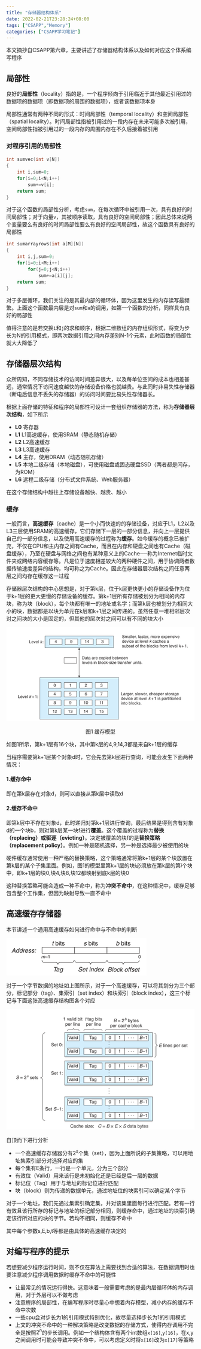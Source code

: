 ```yaml
---
title: "存储器结构体系"
date: 2022-02-21T23:28:24+08:00
tags: ["CSAPP","Memory"]
categories: ["CSAPP学习笔记"]
---
```


本文摘抄自CSAPP第六章，主要讲述了存储器结构体系以及如何对应这个体系编写程序

<!--more-->

## 局部性

良好的**局部性**（locality）指的是，一个程序倾向于引用临近于其他最近引用过的数据项的数据项（即数据项的周围的数据项），或者该数据项本身

局部性通常有两种不同的形式：时间局部性（temporal locality）和空间局部性（spatial locality）。时间局部性指被引用过的一段内存在未来可能多次被引用，空间局部性指被引用过的一段内存的周围内存在不久后接着被引用

### 对程序引用的局部性

```c
int sumvec(int v[N])
{
    int i,sum=0;
    for(i=0;i<N;i++)
        sum+=v[i];
    return sum;
}
```

对于这个函数的局部性分析，考虑`sum`，在每次循环中被引用一次，具有良好的时间局部性；对于向量`v`，其被顺序读取，具有良好的空间局部性；因此总体来说两个变量要么有良好的时间局部性要么有良好的空间局部性，故这个函数具有良好的局部性

```c
int sumarrayrows(int a[M][N])
{
    int i,j,sum=0;
    for(i=0;i<M;i++)
        for(j=0;j<N;i++)
            sum+=a[i][j];
    return sum;
}
```

对于多层循环，我们关注的是其最内部的循环体，因为这里发生的内存读写最频繁。上面这个函数最内层是对`sum`和`a`的调用，如第一个函数的分析，同样具有良好的局部性

值得注意的是若交换`i`和`j`的求和顺序，根据二维数组的内存组织形式，将变为步长为N的引用模式，即两次数据引用之间内存差别N-1个元素，此时函数的局部性就大大降低了

## 存储器层次结构

众所周知，不同存储技术的访问时间差异很大，以及每单位空间的成本也相差甚远，通常情况下访问速度越快的存储设备价格也就越贵。与此同时非易失性存储器（断电后信息不丢失的存储器）的访问时间要比易失性存储器长。

根据上面存储的特征和程序的局部性可设计一套组织存储器的方法，称为**存储器层次结构**，如下所示

- **L0** 寄存器
- **L1** L1高速缓存，使用SRAM（静态随机存储）
- **L2** L2高速缓存
- **L3** L3高速缓存
- **L4** 主存，使用DRAM（动态随机存储）
- **L5** 本地二级存储（本地磁盘），可使用磁盘或固态硬盘SSD（两者都是闪存，为ROM）
- **L6** 远程二级存储（分布式文件系统、Web服务器）

在这个存储结构中越往上存储设备越快、越贵、越小

### 缓存

一般而言，**高速缓存**（cache）是一个小而快速的的存储设备，对应于L1，L2以及L3三层使用SRAM的高速缓存，它们存储下一层的一部分信息，并向上一层提供自己的一部分信息，以及使用高速缓存的过程称为**缓存**。如今缓存的概念已被扩充，不仅在CPU和主内存之间有Cache，而且在内存和硬盘之间也有Cache（磁盘缓存），乃至在硬盘与网络之间也有某种意义上的Cache──称为Internet临时文件夹或网络内容缓存等。凡是位于速度相差较大的两种硬件之间，用于协调两者数据传输速度差异的结构，均可称之为Cache。因此在存储器层次结构之间任意两层之间均存在缓存这一过程

存储器层次结构的中心思想是，对于第k层，位于k层更快更小的存储设备作为位于k+1层的更大更慢的存储设备的缓存。第k+1层所有存储被划分为相同的内存块，称为块（block），每个块都有唯一的地址或名字；而第k层也被划分为相同大小的块，数据都是以块为单元在k层和k+1层之间传递的。虽然任意一堆相邻层次对之间块的大小是固定的，但其他的层次对之间可以有不同的块大小

![memory1](img/memory1.png)
<center>
图1 缓存模型
</center>

如图1所示，第k+1层有16个块，其中第k层的4,9,14,3都是来自k+1层的缓存

当程序需要第k+1层某个对象d时，它会先去第k层进行查询，可能会发生下面两种情况：

#### 1.缓存命中

即在第k层存在对象d，则可以直接从第k层中读取d

#### 2.缓存不命中

即第k层中不存在对象d，此时递归对第k+1层进行查询，最后结果是得到含有对象d的一个块b，则对第k层某一块f进行**覆盖**。这个覆盖的过程称为**替换（replacing）**或**驱逐（evicting）**。决定被覆盖的块f的是**替换策略（replacement policy）**。例如一种是随机选择，另一种是选择最少被使用的块

硬件缓存通常使用一种严格的替换策略，这个策略通常将第k+1层的某个块放置在第k层的某个子集里面。例如，图1的模型里第k+1层的块i必须放在第k层的第$i%4$个块中，即k+1层的块0,块4,块8,块12都映射到底k层的块0

这种替换策略可能会造成一种不命中，称为**冲突不命中**，在这种情况中，缓存足够包含整个工作集，但因为映射导致一直不命中

## 高速缓存存储器

本节讲述一个通用高速缓存如何进行命中与不命中的判断

![memory2](img/memory2.png)

对于一个字节数据的地址如上图所示，对于一个高速缓存，可以将其划分为三个部分，标记部分（tag）、集索引（set index）和块索引（block index），这三个标记与下面这张高速缓存结构图各个对应

![memory3](img/memory3.png)

自顶而下进行分析
- 一个高速缓存存储器分有$2^s$个集（set），因为上面所说的子集策略，可以用地址集索引部分对选择对应的集
- 每个集有E条行，一行是一个单元，分为三个部分
- 有效位（Valid）用来该行是未初始化还是已经是后一层的数据
- 标记位（Tag）用于与地址的标记位进行匹配
- 块（block）则为传递的数据单元，通过地址位的块索引可以确定某个字节

对于一个地址，我们先通过集索引确定集，并对该集里面每行进行匹配。若有一行有效且该行所存的标记与地址的标记部分相同，则缓存命中，通过地址的块索引确定该行所对应的块的字节。若均不相同，则缓存不命中

其中每个参数s,E,b,t等都是由具体的高速缓存决定的

## 对编写程序的提示

若想要减少程序运行时间，则不仅在算法上需要找到合适的算法，在数据调用时也要注意减少程序调用数据时缓存不命中的可能性

- 让最常见的情况运行得快。这意味着一般需要考虑的是最内层循环体的内存调用，对于外层可以不做考虑
- 注意程序的局部性，在编写程序时尽量心中想着内存模型，减小内存的缓存不命中次数
- 一些cpu会对步长为1的引用模式特别优化，故尽量选择步长为1的引用模式
- 上文的冲突不命中的一种解决策略是改变数据的存储方式，使得内存调用不完全是按照$2^n$的步长调用。例如一个结构体含有两个int数组`x[16]`,`y[16]`，在x,y之间调用时可能会导致冲突不命中，可以考虑定义时将`x[16]`改为`x[17]`等策略